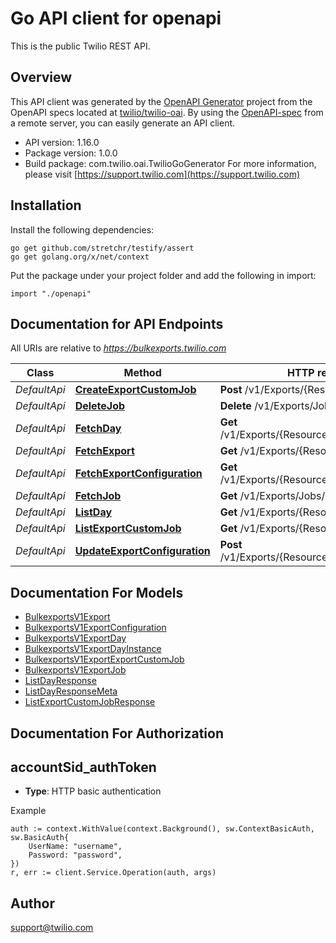 # Go API client for openapi

This is the public Twilio REST API.

## Overview
This API client was generated by the [OpenAPI Generator](https://openapi-generator.tech) project from the OpenAPI specs located at [twilio/twilio-oai](https://github.com/twilio/twilio-oai/tree/main/spec).  By using the [OpenAPI-spec](https://www.openapis.org/) from a remote server, you can easily generate an API client.

- API version: 1.16.0
- Package version: 1.0.0
- Build package: com.twilio.oai.TwilioGoGenerator
For more information, please visit [https://support.twilio.com](https://support.twilio.com)

## Installation

Install the following dependencies:

```shell
go get github.com/stretchr/testify/assert
go get golang.org/x/net/context
```

Put the package under your project folder and add the following in import:

```golang
import "./openapi"
```

## Documentation for API Endpoints

All URIs are relative to *https://bulkexports.twilio.com*

Class | Method | HTTP request | Description
------------ | ------------- | ------------- | -------------
*DefaultApi* | [**CreateExportCustomJob**](docs/DefaultApi.md#createexportcustomjob) | **Post** /v1/Exports/{ResourceType}/Jobs | 
*DefaultApi* | [**DeleteJob**](docs/DefaultApi.md#deletejob) | **Delete** /v1/Exports/Jobs/{JobSid} | 
*DefaultApi* | [**FetchDay**](docs/DefaultApi.md#fetchday) | **Get** /v1/Exports/{ResourceType}/Days/{Day} | 
*DefaultApi* | [**FetchExport**](docs/DefaultApi.md#fetchexport) | **Get** /v1/Exports/{ResourceType} | 
*DefaultApi* | [**FetchExportConfiguration**](docs/DefaultApi.md#fetchexportconfiguration) | **Get** /v1/Exports/{ResourceType}/Configuration | 
*DefaultApi* | [**FetchJob**](docs/DefaultApi.md#fetchjob) | **Get** /v1/Exports/Jobs/{JobSid} | 
*DefaultApi* | [**ListDay**](docs/DefaultApi.md#listday) | **Get** /v1/Exports/{ResourceType}/Days | 
*DefaultApi* | [**ListExportCustomJob**](docs/DefaultApi.md#listexportcustomjob) | **Get** /v1/Exports/{ResourceType}/Jobs | 
*DefaultApi* | [**UpdateExportConfiguration**](docs/DefaultApi.md#updateexportconfiguration) | **Post** /v1/Exports/{ResourceType}/Configuration | 


## Documentation For Models

 - [BulkexportsV1Export](docs/BulkexportsV1Export.md)
 - [BulkexportsV1ExportConfiguration](docs/BulkexportsV1ExportConfiguration.md)
 - [BulkexportsV1ExportDay](docs/BulkexportsV1ExportDay.md)
 - [BulkexportsV1ExportDayInstance](docs/BulkexportsV1ExportDayInstance.md)
 - [BulkexportsV1ExportExportCustomJob](docs/BulkexportsV1ExportExportCustomJob.md)
 - [BulkexportsV1ExportJob](docs/BulkexportsV1ExportJob.md)
 - [ListDayResponse](docs/ListDayResponse.md)
 - [ListDayResponseMeta](docs/ListDayResponseMeta.md)
 - [ListExportCustomJobResponse](docs/ListExportCustomJobResponse.md)


## Documentation For Authorization



## accountSid_authToken

- **Type**: HTTP basic authentication

Example

```golang
auth := context.WithValue(context.Background(), sw.ContextBasicAuth, sw.BasicAuth{
    UserName: "username",
    Password: "password",
})
r, err := client.Service.Operation(auth, args)
```


## Author

support@twilio.com

